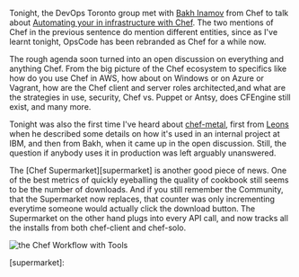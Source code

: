 Tonight, the DevOps Toronto group met with [Bakh Inamov][bakh] from Chef to talk about [Automating your in infrastructure with Chef][meetup]. The two mentions of Chef in the previous sentence do mention different entities, since as I've learnt tonight, OpsCode has been rebranded as Chef for a while now.

The rough agenda soon turned into an open discussion on everything and anything Chef. From the big picture of the Chef ecosystem to specifics like how do you use Chef in AWS, how about on Windows or on Azure or Vagrant, how are the Chef client and server roles architected,and what are the strategies in use, security, Chef vs. Puppet or Antsy, does CFEngine still exist, and many more.

Tonight was also the first time I've heard about [chef-metal][metal], first from [Leons][leons] when he described some details on how it's used in an internal project at IBM, and then from Bakh, when it came up in the open discussion. Still, the question if anybody uses it in production was left arguably unanswered.

The [Chef Supermarket][supermarket] is another good piece of news. One of the best metrics of quickly eyeballing the quality of cookbook still seems to be the number of downloads. And if you still remember the Community, that the Supermarket now replaces, that counter was only incrementing everytime someone would actually click the download button. The Supermarket on the other hand plugs into every API call, and now tracks all the installs from both chef-client and chef-solo.


![the Chef Workflow with Tools](https://silvrback.s3.amazonaws.com/uploads/39c28bd5-fe31-4f81-9612-ebd217c43457/IMG_20140724_222729_large.jpg)

  [bakh]: https://twitter.com/bahman2000
  [meetup]: http://meetu.ps/2myJRT
  [metal]: https://github.com/opscode/chef-metal
  [leons]: https://twitter.com/leonsp
  [supermarket]: 
